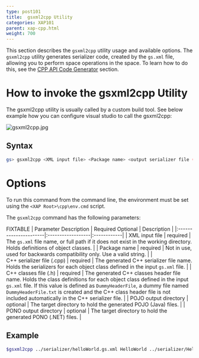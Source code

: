 ```yaml
---
type: post101
title:  gsxml2cpp Utility
categories: XAP101
parent: xap-cpp.html
weight: 700
---
```



This section describes the `gsxml2cpp` utility usage and available options. The `gsxml2cpp` utility generates serializer code, created by the `gs.xml` file, allowing you to perform space operations in the space. To learn how to do this, see the [CPP API Code Generator](./cpp-api-code-generator.html) section.

# How to invoke the gsxml2cpp Utility

The gsxml2cpp utility is usually called by a custom build tool. See below example how you can configure visual studio to call the gsxml2cpp:

![gsxml2cpp.jpg](/attachment_files/gsxml2cpp.jpg)

## Syntax

```bash
gs> gsxml2cpp <XML input file> <Package name> <output serializer file (.cpp)> <output classes file (.h)> <POJO output directory [optional]> <PONO output directory [optional]>
```

# Options

To run this command from the command line, the environment must be set using the `<XAP Root>\cpp\env.cmd` script.

The `gsxml2cpp` command has the following parameters:

FIXTABLE
| Parameter Description | Required Optional | Description |
|:----------------------|:------------------|:------------|
| XML input file | required | The `gs.xml` file name, or full path if it does not exist in the working directory. Holds definitions of object classes. |
| Package name | required | Not in use, used for backwards compatibility only. Use a valid string.  |
| <nobr>C++ serializer file (.cpp)</nobr> | required | The generated C++ serializer file name. Holds the serializers for each object class defined in the input `gs.xml` file. |
| C++ classes file (.h) | required | The generated C++ classes header file name. Holds the class definitions for each object class defined in the input `gs.xml` file. If this value is defined as `DummyHeaderFile`, a dummy file named `DummyHeaderFile.txt` is created and the C++ class header file is not included automatically in the C++ serializer file. |
| POJO output directory | optional | The target directory to hold the generated POJO (Java) files. |
| PONO output directory | optional | The target directory to hold the generated PONO (.NET) files. |

## Example


```bash
$gsxml2cpp ../serializer/helloWorld.gs.xml HelloWorld ../serializer/HelloWorldMessage.cpp ../serializer/HelloWorldMessage.h
```
